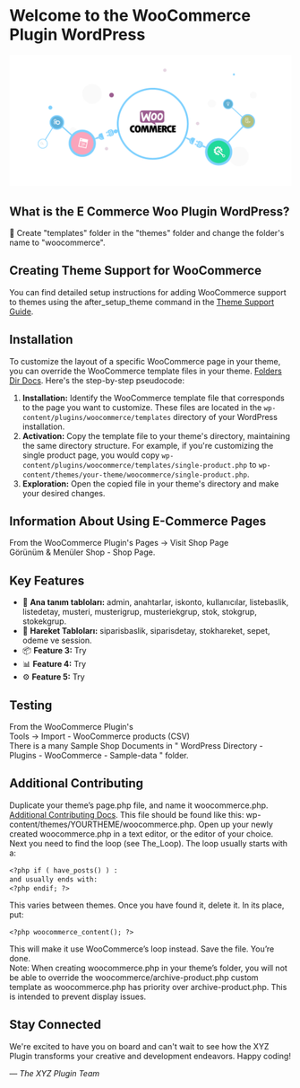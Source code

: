 # Welcome to the WooCommerce Plugin WordPress

![Plugin Logo](plugin_logo.png)

## What is the E Commerce Woo Plugin WordPress?

👋 Create "templates" folder in the "themes" folder and change the folder's name to "woocommerce".

## Creating Theme Support for WooCommerce

You can find detailed setup instructions for adding WooCommerce support to themes using the after_setup_theme command in the [Theme Support Guide](backups/functions.php).

## Installation

To customize the layout of a specific WooCommerce page in your theme, you can override the WooCommerce template files in your theme. [Folders Dir Docs](docs/THEME_DIR.MD).
Here's the step-by-step pseudocode:

1. **Installation:** Identify the WooCommerce template file that corresponds to the page you want to customize. These files are located in the `wp-content/plugins/woocommerce/templates` directory of your WordPress installation.
2. **Activation:** Copy the template file to your theme's directory, maintaining the same directory structure. For example, if you're customizing the single product page, you would copy `wp-content/plugins/woocommerce/templates/single-product.php` to `wp-content/themes/your-theme/woocommerce/single-product.php`.
3. **Exploration:** Open the copied file in your theme's directory and make your desired changes.

## Information About Using E-Commerce Pages

From the WooCommerce Plugin's Pages -> Visit Shop Page  <br />
Görünüm & Menüler Shop - Shop Page.

## Key Features

- 🚀 **Ana tanım tabloları:** admin, anahtarlar, iskonto, kullanıcılar, listebaslik, listedetay, musteri, musterigrup, musteriekgrup, stok, stokgrup, stokekgrup.
- 🎨 **Hareket Tabloları:** siparisbaslik, siparisdetay, stokhareket, sepet, odeme ve session.
- 📦 **Feature 3:** Try
- 📊 **Feature 4:** Try
- ⚙️ **Feature 5:** Try

## Testing

From the WooCommerce Plugin's <br />
Tools -> Import - WooCommerce products (CSV) <br />
There is a many Sample Shop Documents in " WordPress Directory - Plugins - WooCommerce - Sample-data " folder. <br />

## Additional Contributing

Duplicate your theme’s page.php file, and name it woocommerce.php. [Additional Contributing Docs](docs/woocommerce.php).
This file should be found like this: wp-content/themes/YOURTHEME/woocommerce.php. Open up your newly created woocommerce.php in a text editor, or the editor of your choice. Next you need to find the loop (see The_Loop). The loop usually starts with a:
```
<?php if ( have_posts() ) :
and usually ends with:
<?php endif; ?>
```
This varies between themes. Once you have found it, delete it. In its place, put:
```
<?php woocommerce_content(); ?>
```
This will make it use WooCommerce’s loop instead. Save the file. You’re done. <br />
Note: When creating woocommerce.php in your theme’s folder, you will not be able to override the woocommerce/archive-product.php custom template as woocommerce.php has priority over archive-product.php. This is intended to prevent display issues.

## Stay Connected

We're excited to have you on board and can't wait to see how the XYZ Plugin transforms your creative and development endeavors. Happy coding!

*— The XYZ Plugin Team*
